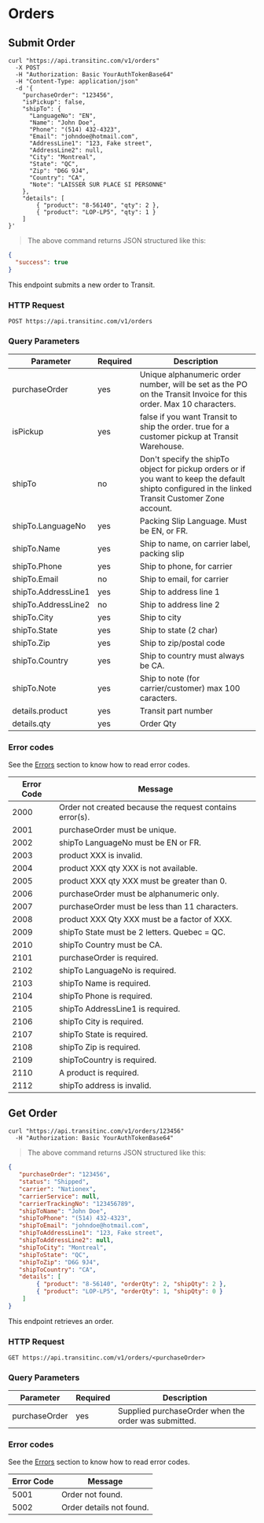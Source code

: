 # Orders

## Submit Order

```shell
curl "https://api.transitinc.com/v1/orders"
  -X POST
  -H "Authorization: Basic YourAuthTokenBase64"
  -H "Content-Type: application/json"
  -d '{
    "purchaseOrder": "123456",
    "isPickup": false,
    "shipTo": {
      "LanguageNo": "EN",
      "Name": "John Doe",
      "Phone": "(514) 432-4323",
      "Email": "johndoe@hotmail.com",
      "AddressLine1": "123, Fake street",
      "AddressLine2": null,
      "City": "Montreal",
      "State": "QC",
      "Zip": "D6G 9J4",
      "Country": "CA",
      "Note": "LAISSER SUR PLACE SI PERSONNE"
    },
    "details": [
        { "product": "8-56140", "qty": 2 },
        { "product": "LOP-LP5", "qty": 1 }
    ]
}'
```

> The above command returns JSON structured like this:

```json
{
  "success": true
}
```

This endpoint submits a new order to Transit.

### HTTP Request

`POST https://api.transitinc.com/v1/orders`

### Query Parameters

Parameter | Required | Description
--------- | -------- | -----------
purchaseOrder | yes | Unique alphanumeric order number, will be set as the PO on the Transit Invoice for this order. Max 10 characters.
isPickup | yes | false if you want Transit to ship the order. true for a customer pickup at Transit Warehouse.
shipTo | no | Don't specify the shipTo object for pickup orders or if you want to keep the default shipto configured in the linked Transit Customer Zone account.
shipTo.LanguageNo | yes | Packing Slip Language. Must be EN, or FR.
shipTo.Name | yes | Ship to name, on carrier label, packing slip
shipTo.Phone | yes	|	Ship to phone, for carrier
shipTo.Email | no	| Ship to email, for carrier
shipTo.AddressLine1 | yes |	Ship to address line 1
shipTo.AddressLine2 | no | Ship to address line 2
shipTo.City | yes | Ship to city
shipTo.State | yes	|	Ship to state (2 char)
shipTo.Zip | yes	|	Ship to zip/postal code
shipTo.Country | yes	|	Ship to country must always be CA.
shipTo.Note | yes |	Ship to note (for carrier/customer) max 100 caracters.
details.product | yes	|	Transit part number
details.qty | yes	| Order Qty

### Error codes

See the [Errors](#errors) section to know how to read error codes.

Error Code | Message
---------- | -------
2000 | Order not created because the request contains error(s).
2001 | purchaseOrder must be unique.
2002 | shipTo LanguageNo must be EN or FR.
2003 | product XXX is invalid.
2004 | product XXX qty XXX is not available.
2005 | product XXX qty XXX must be greater than 0.
2006 | purchaseOrder must be alphanumeric only.
2007 | purchaseOrder must be less than 11 characters.
2008 | product XXX Qty XXX must be a factor of XXX.
2009 | shipTo State must be 2 letters. Quebec = QC.
2010 | shipTo Country must be CA.
2101 | purchaseOrder is required.
2102 | shipTo LanguageNo is required.
2103 | shipTo Name is required.
2104 | shipTo Phone is required.
2105 | shipTo AddressLine1 is required.
2106 | shipTo City is required.
2107 | shipTo State is required.
2108 | shipTo Zip is required.
2109 | shipToCountry is required.
2110 | A product is required.
2112 | shipTo address is invalid.

## Get Order

```shell
curl "https://api.transitinc.com/v1/orders/123456"
  -H "Authorization: Basic YourAuthTokenBase64"
```

> The above command returns JSON structured like this:

```json
{
   "purchaseOrder": "123456",
   "status": "Shipped",
   "carrier": "Nationex", 
   "carrierService": null,
   "carrierTrackingNo": "123456789",
   "shipToName": "John Doe",
   "shipToPhone": "(514) 432-4323",
   "shipToEmail": "johndoe@hotmail.com",
   "shipToAddressLine1": "123, Fake street",
   "shipToAddressLine2": null,
   "shipToCity": "Montreal",
   "shipToState": "QC",
   "shipToZip": "D6G 9J4",
   "shipToCountry": "CA",
   "details": [
        { "product": "8-56140", "orderQty": 2, "shipQty": 2 },
        { "product": "LOP-LP5", "orderQty": 1, "shipQty": 0 }
    ]
}
```

This endpoint retrieves an order.

### HTTP Request

`GET https://api.transitinc.com/v1/orders/<purchaseOrder>`

### Query Parameters

Parameter | Required | Description
--------- | -------- | -----------
purchaseOrder | yes | Supplied purchaseOrder when the order was submitted.

### Error codes

See the [Errors](#errors) section to know how to read error codes.

Error Code | Message
---------- | -------
5001 | Order not found.
5002 | Order details not found.